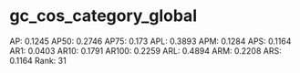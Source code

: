 # gc_cos_category_global

AP: 0.1245
AP50: 0.2746
AP75: 0.173
APL: 0.3893
APM: 0.1284
APS: 0.1164
AR1: 0.0403
AR10: 0.1791
AR100: 0.2259
ARL: 0.4894
ARM: 0.2208
ARS: 0.1164
Rank: 31